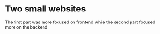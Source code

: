 # Two small websites
The first part was more focused on frontend while the second part focused more on the backend
